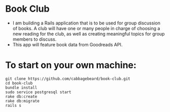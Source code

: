 # Book Club
- I am building a Rails application that is to be used for group discussion of books. A club will have one or many people in charge of choosing a new reading for the club, as well as creating meaningful topics for group members to discuss. 
- This app will feature book data from Goodreads API.

# To start on your own machine:

```
git clone https://github.com/cabbagebeard/book-club.git
cd book-club
bundle install
sudo service postgresql start
rake db:create
rake db:migrate
rails s
```

